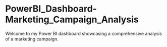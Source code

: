 # PowerBI_Dashboard-Marketing_Campaign_Analysis
Welcome to my Power BI dashboard showcasing a comprehensive analysis of a marketing campaign. 
